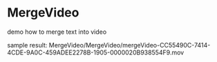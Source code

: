 # MergeVideo
demo how to merge text into video

sample result: MergeVideo/MergeVideo/mergeVideo-CC55490C-7414-4CDE-9A0C-459ADEE2278B-1905-0000020B938554F9.mov
